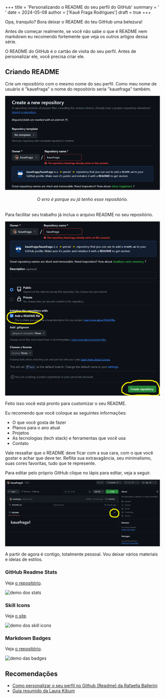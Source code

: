 +++
title = 'Personalizando o README do seu perfil do GitHub'
summary = ' '
date = 2024-05-08
author = ['Kauê Fraga Rodrigues']
draft = true
+++

Opa, tranquilo? Bora deixar o README do teu GitHub uma belezura!

Antes de começar realmente, se você não sabe o que é README nem markdown eu recomendo fortemente que veja os outros artigos dessa série.

O README do GitHub é o cartão de visita do seu perfil. Antes de personalizar ele, você precisa criar ele.

## Criando README

Crie um repositório com o mesmo nome do seu perfil. Como meu nome de usuário é "kauefraga" o nome do repositório seria "kauefraga" também.

![criando repositório seu-nome-de-usuario/seu-nome-de-usuario](images/guide-1.png)

<h6 align="center">O erro é porque eu já tenho esse repositório.</h6>

Para facilitar seu trabalho já inclua o arquivo README no seu repositório.

![incluindo o arquivo README e criando o repositório de fato](images/guide-2.png)

Feito isso você está pronto para customizar o seu README.

Eu recomendo que você coloque as seguintes informações:

- O que você gosta de fazer
- Planos para o ano atual
- Projetos
- As tecnologias (tech stack) e ferramentas que você usa
- Contato

Vale ressaltar que o README deve ficar com a sua cara, com o que você gostar e achar que deve ter. Reflita sua extravagância, seu minimalismo, suas cores favoritas, tudo que te represente.

Para editar pelo próprio GitHub clique no lápis para editar, veja a seguir.

![entrando no modo de edição do README](images/guide-3.png)

A partir de agora é contigo, totalmente pessoal. Vou deixar vários materiais e ideias de estilos.

### GitHub Readme Stats

Veja [o repositório](https://github.com/anuraghazra/github-readme-stats).

![demo dos stats]()

### Skill Icons

Veja [o site](https://skillicons.dev/).

![demo dos skill icons]()

### Markdown Badges

Veja [o repositório](https://github.com/Ileriayo/markdown-badges).

![demo das badges]()

## Recomendações

- [Como personalizar o seu perfil no Github (Readme) da Rafaella Ballerini](https://youtu.be/TsaLQAetPLU)
- [Guia resumido da Laura Kibum](https://twitter.com/kibumLaura/status/1754254161615491117)
